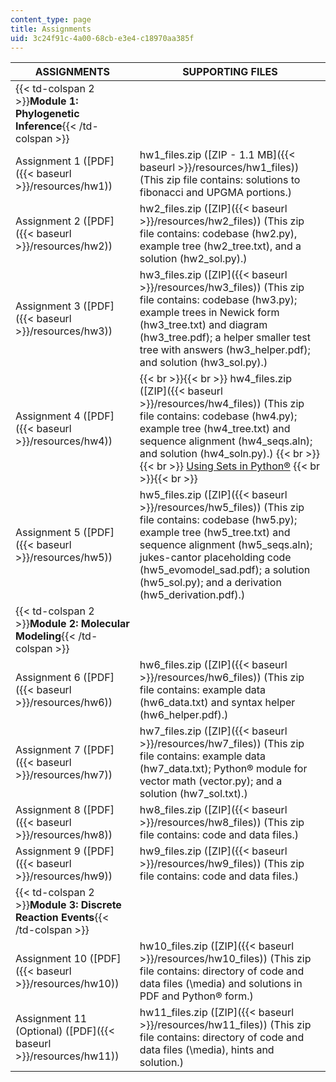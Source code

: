 ```yaml
---
content_type: page
title: Assignments
uid: 3c24f91c-4a00-68cb-e3e4-c18970aa385f
---
```


| ASSIGNMENTS | SUPPORTING FILES |
| --- | --- |
| {{< td-colspan 2 >}}**Module 1: Phylogenetic Inference**{{< /td-colspan >}} ||
| Assignment 1 ([PDF]({{< baseurl >}}/resources/hw1)) | hw1\_files.zip ([ZIP - 1.1 MB]({{< baseurl >}}/resources/hw1_files)) (This zip file contains: solutions to fibonacci and UPGMA portions.) |
| Assignment 2 ([PDF]({{< baseurl >}}/resources/hw2)) | hw2\_files.zip ([ZIP]({{< baseurl >}}/resources/hw2_files)) (This zip file contains: codebase (hw2.py), example tree (hw2\_tree.txt), and a solution (hw2\_sol.py).) |
| Assignment 3 ([PDF]({{< baseurl >}}/resources/hw3)) | hw3\_files.zip ([ZIP]({{< baseurl >}}/resources/hw3_files)) (This zip file contains: codebase (hw3.py); example trees in Newick form (hw3\_tree.txt) and diagram (hw3\_tree.pdf); a helper smaller test tree with answers (hw3\_helper.pdf); and solution (hw3\_sol.py).) |
| Assignment 4 ([PDF]({{< baseurl >}}/resources/hw4)) |  {{< br >}}{{< br >}} hw4\_files.zip ([ZIP]({{< baseurl >}}/resources/hw4_files)) (This zip file contains: codebase (hw4.py); example tree (hw4\_tree.txt) and sequence alignment (hw4\_seqs.aln); and solution (hw4\_soln.py).) {{< br >}}{{< br >}} [Using Sets in Python®](http://en.wikibooks.org/wiki/Python_Programming/Sets) {{< br >}}{{< br >}}  |
| Assignment 5 ([PDF]({{< baseurl >}}/resources/hw5)) | hw5\_files.zip ([ZIP]({{< baseurl >}}/resources/hw5_files)) (This zip file contains: codebase (hw5.py); example tree (hw5\_tree.txt) and sequence alignment (hw5\_seqs.aln); jukes-cantor placeholding code (hw5\_evomodel\_sad.pdf); a solution (hw5\_sol.py); and a derivation (hw5\_derivation.pdf).) |
| {{< td-colspan 2 >}}**Module 2: Molecular Modeling**{{< /td-colspan >}} ||
| Assignment 6 ([PDF]({{< baseurl >}}/resources/hw6)) | hw6\_files.zip ([ZIP]({{< baseurl >}}/resources/hw6_files)) (This zip file contains: example data (hw6\_data.txt) and syntax helper (hw6\_helper.pdf).) |
| Assignment 7 ([PDF]({{< baseurl >}}/resources/hw7)) | hw7\_files.zip ([ZIP]({{< baseurl >}}/resources/hw7_files)) (This zip file contains: example data (hw7\_data.txt); Python® module for vector math (vector.py); and a solution (hw7\_sol.txt).) |
| Assignment 8 ([PDF]({{< baseurl >}}/resources/hw8)) | hw8\_files.zip ([ZIP]({{< baseurl >}}/resources/hw8_files)) (This zip file contains: code and data files.) |
| Assignment 9 ([PDF]({{< baseurl >}}/resources/hw9)) | hw9\_files.zip ([ZIP]({{< baseurl >}}/resources/hw9_files)) (This zip file contains: code and data files.) |
| {{< td-colspan 2 >}}**Module 3: Discrete Reaction Events**{{< /td-colspan >}} ||
| Assignment 10 ([PDF]({{< baseurl >}}/resources/hw10)) | hw10\_files.zip ([ZIP]({{< baseurl >}}/resources/hw10_files)) (This zip file contains: directory of code and data files (\\media) and solutions in PDF and Python® form.) |
| Assignment 11 (Optional) ([PDF]({{< baseurl >}}/resources/hw11)) | hw11\_files.zip ([ZIP]({{< baseurl >}}/resources/hw11_files)) (This zip file contains: directory of code and data files (\\media), hints and solution.)